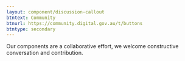 ```yaml
---
layout: component/discussion-callout
btntext: Community
btnurl: https://community.digital.gov.au/t/buttons
btntype: secondary
---
```


Our components are a collaborative effort, we welcome constructive conversation and contribution.
